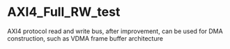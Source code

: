 # AXI4_Full_RW_test
AXI4 protocol read and write bus, after improvement, can be used for DMA construction, such as VDMA frame buffer architecture
